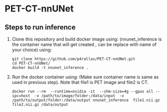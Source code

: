 # PET-CT-nnUNet

## Steps to run inference

1. Clone this repository and build docker image using: (nnunet_inference is the container name that will get created , can be replace with name of your choice) using:
     ```
     git clone https://github.com/p4rallax/PET-CT-nnUNet.git
     cd PET-CT-nnUNet/
     docker build -t nnunet_inference .
     ```

2. Run the docker container using: (Make sure container name is same as used in previous step). Note that file1 is PET image and file2 is CT.
     ```
   docker run --rm  --runtime=nvidia -it  --shm-size=4g --gpus all --ipc=host  -v /path/to/image/folder:/data/input  -v /path/to/output/folder:/data/output nnunet_inference  file1.nii.gz file2.nii.gz /data/output
     ```



   
   
